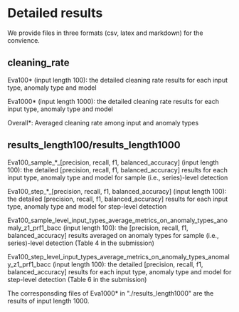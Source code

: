 # Detailed results
We provide files in three formats (csv, latex and markdown) for the convience.

## cleaning_rate
Eva100* (input length 100): the detailed cleaning rate results for each input type, anomaly type and model

Eva1000* (input length 1000): the detailed cleaning rate results for each input type, anomaly type and model

Overall*: Averaged cleaning rate among input and anomaly types

## results_length100/results_length1000

Eva100_sample_*_[precision, recall, f1, balanced_accuracy] (input length 100): the detailed [precision, recall, f1, balanced_accuracy] results for each input type, anomaly type and model for sample (i.e., series)-level detection

Eva100_step_*_[precision, recall, f1, balanced_accuracy] (input length 100): the detailed [precision, recall, f1, balanced_accuracy] results for each input type, anomaly type and model for step-level detection

Eva100_sample_level_input_types_average_metrics_on_anomaly_types_anomaly_z1_prf1_bacc (input length 100): the [precision, recall, f1, balanced_accuracy] results averaged on anomaly types for sample (i.e., series)-level detection (Table 4 in the submission)

Eva100_step_level_input_types_average_metrics_on_anomaly_types_anomaly_z1_prf1_bacc (input length 100): the detailed [precision, recall, f1, balanced_accuracy] results for each input type, anomaly type and model for step-level detection (Table 6 in the submission)

The corresponsding files of Eva1000* in "./results_length1000" are the results of input length 1000.

